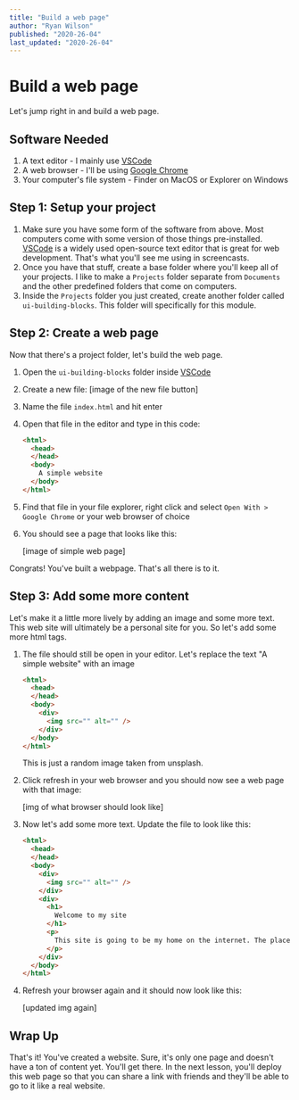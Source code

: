 ```yaml
---
title: "Build a web page"
author: "Ryan Wilson"
published: "2020-26-04"
last_updated: "2020-26-04"
---
```


# Build a web page

Let's jump right in and build a web page.

## Software Needed

1. A text editor - I mainly use [VSCode]()
2. A web browser - I'll be using [Google Chrome]()
3. Your computer's file system - Finder on MacOS or Explorer on Windows

## Step 1: Setup your project

1. Make sure you have some form of the software from above. Most computers come with some version of those things pre-installed. [VSCode]() is a widely used open-source text editor that is great for web development. That's what you'll see me using in screencasts.
1. Once you have that stuff, create a base folder where you'll keep all of your projects. I like to make a `Projects` folder separate from `Documents` and the other predefined folders that come on computers.
1. Inside the `Projects` folder you just created, create another folder called `ui-building-blocks`. This folder will specifically for this module.

## Step 2: Create a web page

Now that there's a project folder, let's build the web page.

1. Open the `ui-building-blocks` folder inside [VSCode]()

2. Create a new file: [image of the new file button]

3. Name the file `index.html` and hit enter

4. Open that file in the editor and type in this code:

   ```html
   <html>
     <head>
     </head>
     <body>
       A simple website
     </body>
   </html>
   ```

5. Find that file in your file explorer, right click and select `Open With > Google Chrome` or your web browser of choice

6. You should see a page that looks like this:

   [image of simple web page]

Congrats! You've built a webpage. That's all there is to it.

## Step 3: Add some more content

Let's make it a little more lively by adding an image and some more text. This web site will ultimately be a personal site for you. So let's add some more html tags.

1. The file should still be open in your editor. Let's replace the text "A simple website" with an image

   ```html
   <html>
     <head>
     </head>
     <body>
       <div>
         <img src="" alt="" />
       </div>
     </body>
   </html>
   ```

   This is just a random image taken from unsplash.

2. Click refresh in your web browser and you should now see a web page with that image:

   [img of what browser should look like]

3. Now let's add some more text. Update the file to look like this:

   ```html
   <html>
     <head>
     </head>
     <body>
       <div>
         <img src="" alt="" />
       </div>
       <div>
         <h1>
           Welcome to my site
         </h1>
         <p>
           This site is going to be my home on the internet. The place where you can find all of my work and profiles. I will collect things here that I like.
         </p>
       </div>
     </body>
   </html>
   ```

4. Refresh your browser again and it should now look like this:

   [updated img again]



## Wrap Up

That's it! You've created a website. Sure, it's only one page and doesn't have a ton of content yet. You'll get there. In the next lesson, you'll deploy this web page so that you can share a link with friends and they'll be able to go to it like a real website.